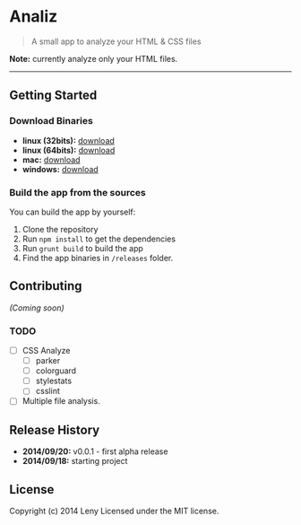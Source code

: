 # Analiz

> A small app to analyze your HTML & CSS files

**Note:** currently analyze only your HTML files.

* * *

## Getting Started

### Download Binaries

* **linux (32bits):** [download](https://github.com/leny/analiz/raw/master/releases/linux32/analiz.zip)
* **linux (64bits):** [download](https://github.com/leny/analiz/raw/master/releases/linux64/analiz.zip)
* **mac:** [download](https://github.com/leny/analiz/raw/master/releases/mac/analiz.zip)
* **windows:** [download](https://github.com/leny/analiz/raw/master/releases/win/analiz.zip)

### Build the app from the sources

You can build the app by yourself:

1. Clone the repository
2. Run `npm install` to get the dependencies
3. Run `grunt build` to build the app
4. Find the app binaries in `/releases` folder.

## Contributing

_(Coming soon)_

### TODO

* [ ] CSS Analyze
    * [ ] parker
    * [ ] colorguard
    * [ ] stylestats
    * [ ] csslint
* [ ] Multiple file analysis.

## Release History

* **2014/09/20:** v0.0.1 - first alpha release
* **2014/09/18:** starting project

## License

Copyright (c) 2014 Leny
Licensed under the MIT license.
